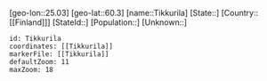 ﻿---
location: [60.3,25.03]
mapzoom: [7,12] 
mapmarker: city 
type: City
tags:
- geo/City


SpocWebEntityId: 34871
isDeleted: false
confidential: public

---
[geo-lon::25.03]
[geo-lat::60.3]
[name::Tikkurila]
[State::]
[Country::[[Finland]]]
[StateId::]
[Population::]
[Unknown::]


```leaflet
id: Tikkurila
coordinates: [[Tikkurila]]
markerFile: [[Tikkurila]]
defaultZoom: 11 
maxZoom: 18
```
